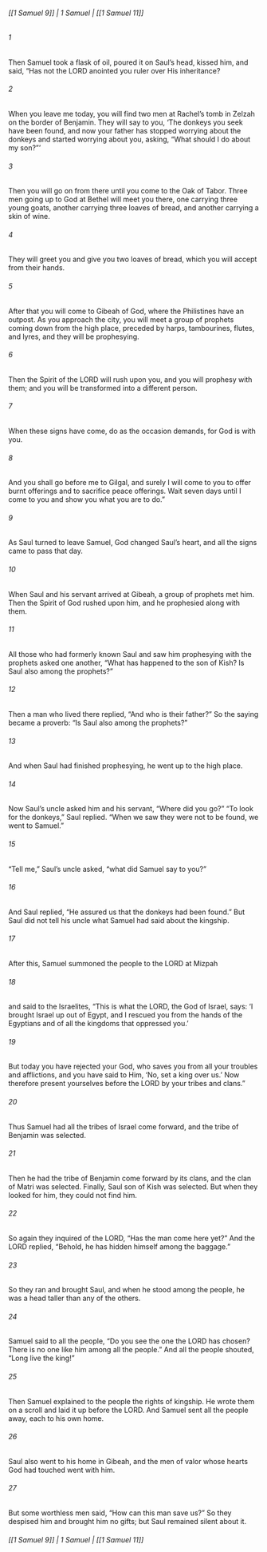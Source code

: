 ###### [[1 Samuel 9]] | 1 Samuel | [[1 Samuel 11]]

###### 1
Then Samuel took a flask of oil, poured it on Saul’s head, kissed him, and said, “Has not the LORD anointed you ruler over His inheritance?
###### 2
When you leave me today, you will find two men at Rachel’s tomb in Zelzah on the border of Benjamin. They will say to you, ‘The donkeys you seek have been found, and now your father has stopped worrying about the donkeys and started worrying about you, asking, “What should I do about my son?”’
###### 3
Then you will go on from there until you come to the Oak of Tabor. Three men going up to God at Bethel will meet you there, one carrying three young goats, another carrying three loaves of bread, and another carrying a skin of wine.
###### 4
They will greet you and give you two loaves of bread, which you will accept from their hands.
###### 5
After that you will come to Gibeah of God, where the Philistines have an outpost. As you approach the city, you will meet a group of prophets coming down from the high place, preceded by harps, tambourines, flutes, and lyres, and they will be prophesying.
###### 6
Then the Spirit of the LORD will rush upon you, and you will prophesy with them; and you will be transformed into a different person.
###### 7
When these signs have come, do as the occasion demands, for God is with you.
###### 8
And you shall go before me to Gilgal, and surely I will come to you to offer burnt offerings and to sacrifice peace offerings. Wait seven days until I come to you and show you what you are to do.”
###### 9
As Saul turned to leave Samuel, God changed Saul’s heart, and all the signs came to pass that day.
###### 10
When Saul and his servant arrived at Gibeah, a group of prophets met him. Then the Spirit of God rushed upon him, and he prophesied along with them.
###### 11
All those who had formerly known Saul and saw him prophesying with the prophets asked one another, “What has happened to the son of Kish? Is Saul also among the prophets?”
###### 12
Then a man who lived there replied, “And who is their father?” So the saying became a proverb: “Is Saul also among the prophets?”
###### 13
And when Saul had finished prophesying, he went up to the high place.
###### 14
Now Saul’s uncle asked him and his servant, “Where did you go?” “To look for the donkeys,” Saul replied. “When we saw they were not to be found, we went to Samuel.”
###### 15
“Tell me,” Saul’s uncle asked, “what did Samuel say to you?”
###### 16
And Saul replied, “He assured us that the donkeys had been found.” But Saul did not tell his uncle what Samuel had said about the kingship.
###### 17
After this, Samuel summoned the people to the LORD at Mizpah
###### 18
and said to the Israelites, “This is what the LORD, the God of Israel, says: ‘I brought Israel up out of Egypt, and I rescued you from the hands of the Egyptians and of all the kingdoms that oppressed you.’
###### 19
But today you have rejected your God, who saves you from all your troubles and afflictions, and you have said to Him, ‘No, set a king over us.’ Now therefore present yourselves before the LORD by your tribes and clans.”
###### 20
Thus Samuel had all the tribes of Israel come forward, and the tribe of Benjamin was selected.
###### 21
Then he had the tribe of Benjamin come forward by its clans, and the clan of Matri was selected. Finally, Saul son of Kish was selected. But when they looked for him, they could not find him.
###### 22
So again they inquired of the LORD, “Has the man come here yet?” And the LORD replied, “Behold, he has hidden himself among the baggage.”
###### 23
So they ran and brought Saul, and when he stood among the people, he was a head taller than any of the others.
###### 24
Samuel said to all the people, “Do you see the one the LORD has chosen? There is no one like him among all the people.” And all the people shouted, “Long live the king!”
###### 25
Then Samuel explained to the people the rights of kingship. He wrote them on a scroll and laid it up before the LORD. And Samuel sent all the people away, each to his own home.
###### 26
Saul also went to his home in Gibeah, and the men of valor whose hearts God had touched went with him.
###### 27
But some worthless men said, “How can this man save us?” So they despised him and brought him no gifts; but Saul remained silent about it.

###### [[1 Samuel 9]] | 1 Samuel | [[1 Samuel 11]]
